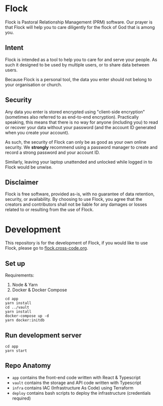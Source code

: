# Flock

Flock is Pastoral Relationship Management (PRM) software. Our prayer is that
Flock will help you to care diligently for the flock of God that is among you.

## Intent

Flock is intended as a tool to help you to care for and serve your people.
As such it designed to be used by multiple users, or to share data between
users.

Because Flock is a personal tool, the data you enter should not belong to your
organisation or church.

## Security

Any data you enter is stored encrypted using "client-side encryption"
(sometimes also referred to as end-to-end encryption). Practically speaking,
this means that there is no way for anyone (including you) to read or recover
your data without your password (and the account ID generated when you create
your account).

As such, the security of Flock can only be as good as your own online security.
We **strongly** recommend using a password manager to create and record a
strong password and your account ID.

Similarly, leaving your laptop unattended and unlocked while logged in to Flock
would be unwise.

## Disclaimer

Flock is free software, provided as-is, with no guarantee of data retention,
security, or availability. By choosing to use Flock, you agree that the
creators and contributors shall not be liable for any damages or losses
related to or resulting from the use of Flock.

# Development

This repository is for the development of Flock, if you would like to use Flock,
please go to [flock.cross-code.org](https://flock.cross-code.org/).

## Set up

Requirements:
1. Node & Yarn
1. Docker & Docker Compose

```shell script
cd app
yarn install
cd ../vault
yarn install
docker-compose up -d
yarn docker:initdb
```

## Run development server
```shell script
cd app
yarn start
```

## Repo Anatomy

* `app` contains the front-end code written with React & Typescript
* `vault` contains the storage and API code written with Typescript
* `infra` contains IAC (Infrastructure As Code) using Terraform
* `deploy` contains bash scripts to deploy the infrastructure
  (credentials required)
